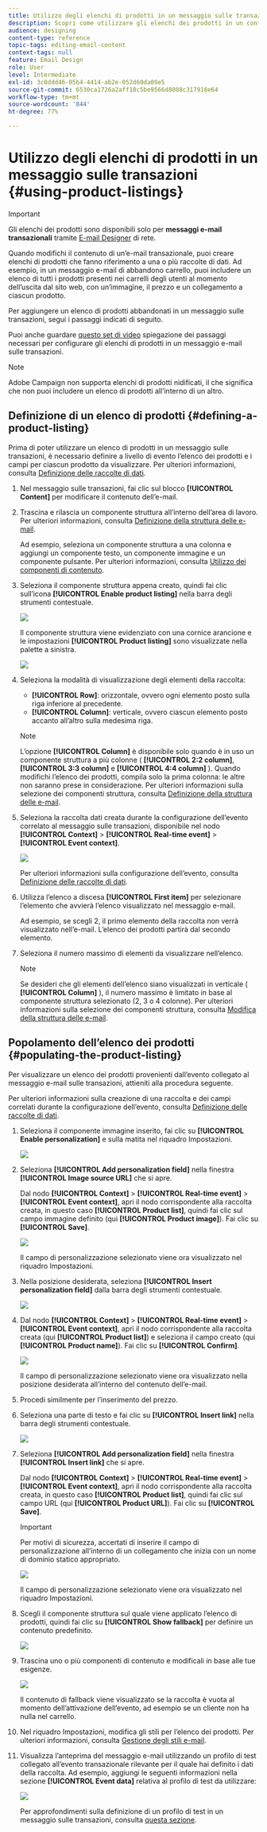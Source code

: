 ```yaml
---
title: Utilizzo degli elenchi di prodotti in un messaggio sulle transazioni
description: Scopri come utilizzare gli elenchi dei prodotti in un contenuto per messaggi transazionali.
audience: designing
content-type: reference
topic-tags: editing-email-content
context-tags: null
feature: Email Design
role: User
level: Intermediate
exl-id: 3c8ddd46-05b4-4414-ab2e-052d60da09e5
source-git-commit: 6530ca1726a2aff18c5be9566d8008c317918e64
workflow-type: tm+mt
source-wordcount: '844'
ht-degree: 77%

---
```


# Utilizzo degli elenchi di prodotti in un messaggio sulle transazioni {#using-product-listings}

>[!IMPORTANT]
>
>Gli elenchi dei prodotti sono disponibili solo per **messaggi e-mail transazionali** tramite [E-mail Designer](../../designing/using/designing-content-in-adobe-campaign.md#email-designer-interface) di rete.

Quando modifichi il contenuto di un’e-mail transazionale, puoi creare elenchi di prodotti che fanno riferimento a una o più raccolte di dati. Ad esempio, in un messaggio e-mail di abbandono carrello, puoi includere un elenco di tutti i prodotti presenti nei carrelli degli utenti al momento dell’uscita dal sito web, con un’immagine, il prezzo e un collegamento a ciascun prodotto.

Per aggiungere un elenco di prodotti abbandonati in un messaggio sulle transazioni, segui i passaggi indicati di seguito.

Puoi anche guardare [questo set di video](https://experienceleague.adobe.com/docs/campaign-standard-learn/tutorials/designing-content/product-listings-in-transactional-email.html#configure-product-listings-in-transactional-emails) spiegazione dei passaggi necessari per configurare gli elenchi di prodotti in un messaggio e-mail sulle transazioni.

>[!NOTE]
>
>Adobe Campaign non supporta elenchi di prodotti nidificati, il che significa che non puoi includere un elenco di prodotti all’interno di un altro.

## Definizione di un elenco di prodotti {#defining-a-product-listing}

Prima di poter utilizzare un elenco di prodotti in un messaggio sulle transazioni, è necessario definire a livello di evento l’elenco dei prodotti e i campi per ciascun prodotto da visualizzare. Per ulteriori informazioni, consulta [Definizione delle raccolte di dati](../../channels/using/configuring-transactional-event.md#defining-data-collections).

1. Nel messaggio sulle transazioni, fai clic sul blocco **[!UICONTROL Content]** per modificare il contenuto dell’e-mail.
1. Trascina e rilascia un componente struttura all’interno dell’area di lavoro. Per ulteriori informazioni, consulta [Definizione della struttura delle e-mail](../../designing/using/designing-from-scratch.md#defining-the-email-structure).

   Ad esempio, seleziona un componente struttura a una colonna e aggiungi un componente testo, un componente immagine e un componente pulsante. Per ulteriori informazioni, consulta [Utilizzo dei componenti di contenuto](../../designing/using/designing-from-scratch.md#about-content-components).

1. Seleziona il componente struttura appena creato, quindi fai clic sull’icona **[!UICONTROL Enable product listing]** nella barra degli strumenti contestuale.

   ![](assets/message-center_loop_create.png)

   Il componente struttura viene evidenziato con una cornice arancione e le impostazioni **[!UICONTROL Product listing]** sono visualizzate nella palette a sinistra.

   ![](assets/message-center_loop_palette.png)

1. Seleziona la modalità di visualizzazione degli elementi della raccolta:

   * **[!UICONTROL Row]**: orizzontale, ovvero ogni elemento posto sulla riga inferiore al precedente.
   * **[!UICONTROL Column]**: verticale, ovvero ciascun elemento posto accanto all’altro sulla medesima riga.

   >[!NOTE]
   >
   >L’opzione **[!UICONTROL Column]** è disponibile solo quando è in uso un componente struttura a più colonne ( **[!UICONTROL 2:2 column]**, **[!UICONTROL 3:3 column]** e **[!UICONTROL 4:4 column]** ). Quando modifichi l’elenco dei prodotti, compila solo la prima colonna: le altre non saranno prese in considerazione. Per ulteriori informazioni sulla selezione dei componenti struttura, consulta [Definizione della struttura delle e-mail](../../designing/using/designing-from-scratch.md#defining-the-email-structure).

1. Seleziona la raccolta dati creata durante la configurazione dell’evento correlato al messaggio sulle transazioni, disponibile nel nodo **[!UICONTROL Context]** > **[!UICONTROL Real-time event]** > **[!UICONTROL Event context]**.

   ![](assets/message-center_loop_selection.png)

   Per ulteriori informazioni sulla configurazione dell’evento, consulta [Definizione delle raccolte di dati](../../channels/using/configuring-transactional-event.md#defining-data-collections).

1. Utilizza l’elenco a discesa **[!UICONTROL First item]** per selezionare l’elemento che avvierà l’elenco visualizzato nel messaggio e-mail.

   Ad esempio, se scegli 2, il primo elemento della raccolta non verrà visualizzato nell’e-mail. L’elenco dei prodotti partirà dal secondo elemento.

1. Seleziona il numero massimo di elementi da visualizzare nell’elenco.

   >[!NOTE]
   >
   >Se desideri che gli elementi dell’elenco siano visualizzati in verticale ( **[!UICONTROL Column]** ), il numero massimo è limitato in base al componente struttura selezionato (2, 3 o 4 colonne). Per ulteriori informazioni sulla selezione dei componenti struttura, consulta [Modifica della struttura delle e-mail](../../designing/using/designing-from-scratch.md#defining-the-email-structure).

## Popolamento dell’elenco dei prodotti {#populating-the-product-listing}

Per visualizzare un elenco dei prodotti provenienti dall’evento collegato al messaggio e-mail sulle transazioni, attieniti alla procedura seguente.

Per ulteriori informazioni sulla creazione di una raccolta e dei campi correlati durante la configurazione dell’evento, consulta [Definizione delle raccolte di dati](../../channels/using/configuring-transactional-event.md#defining-data-collections).

1. Seleziona il componente immagine inserito, fai clic su **[!UICONTROL Enable personalization]** e sulla matita nel riquadro Impostazioni.

   ![](assets/message-center_loop_image.png)

1. Seleziona **[!UICONTROL Add personalization field]** nella finestra **[!UICONTROL Image source URL]** che si apre.

   Dal nodo **[!UICONTROL Context]** > **[!UICONTROL Real-time event]** > **[!UICONTROL Event context]**, apri il nodo corrispondente alla raccolta creata, in questo caso **[!UICONTROL Product list]**, quindi fai clic sul campo immagine definito (qui **[!UICONTROL Product image]**). Fai clic su **[!UICONTROL Save]**.

   ![](assets/message-center_loop_product-image.png)

   Il campo di personalizzazione selezionato viene ora visualizzato nel riquadro Impostazioni.

1. Nella posizione desiderata, seleziona **[!UICONTROL Insert personalization field]** dalla barra degli strumenti contestuale.

   ![](assets/message-center_loop_product.png)

1. Dal nodo **[!UICONTROL Context]** > **[!UICONTROL Real-time event]** > **[!UICONTROL Event context]**, apri il nodo corrispondente alla raccolta creata (qui **[!UICONTROL Product list]**) e seleziona il campo creato (qui **[!UICONTROL Product name]**). Fai clic su **[!UICONTROL Confirm]**.

   ![](assets/message-center_loop_product_node.png)

   Il campo di personalizzazione selezionato viene ora visualizzato nella posizione desiderata all’interno del contenuto dell’e-mail.

1. Procedi similmente per l’inserimento del prezzo.
1. Seleziona una parte di testo e fai clic su **[!UICONTROL Insert link]** nella barra degli strumenti contestuale.

   ![](assets/message-center_loop_link_insert.png)

1. Seleziona **[!UICONTROL Add personalization field]** nella finestra **[!UICONTROL Insert link]** che si apre.

   Dal nodo **[!UICONTROL Context]** > **[!UICONTROL Real-time event]** > **[!UICONTROL Event context]**, apri il nodo corrispondente alla raccolta creata, in questo caso **[!UICONTROL Product list]**, quindi fai clic sul campo URL (qui **[!UICONTROL Product URL]**). Fai clic su **[!UICONTROL Save]**.

   >[!IMPORTANT]
   >
   >Per motivi di sicurezza, accertati di inserire il campo di personalizzazione all’interno di un collegamento che inizia con un nome di dominio statico appropriato.

   ![](assets/message-center_loop_link_select.png)

   Il campo di personalizzazione selezionato viene ora visualizzato nel riquadro Impostazioni.

1. Scegli il componente struttura sul quale viene applicato l’elenco di prodotti, quindi fai clic su **[!UICONTROL Show fallback]** per definire un contenuto predefinito.

   ![](assets/message-center_loop_fallback_show.png)

1. Trascina uno o più componenti di contenuto e modificali in base alle tue esigenze.

   ![](assets/message-center_loop_fallback.png)

   Il contenuto di fallback viene visualizzato se la raccolta è vuota al momento dell’attivazione dell’evento, ad esempio se un cliente non ha nulla nel carrello.

1. Nel riquadro Impostazioni, modifica gli stili per l’elenco dei prodotti. Per ulteriori informazioni, consulta [Gestione degli stili e-mail](../../designing/using/styles.md).
1. Visualizza l’anteprima del messaggio e-mail utilizzando un profilo di test collegato all’evento transazionale rilevante per il quale hai definito i dati della raccolta. Ad esempio, aggiungi le seguenti informazioni nella sezione **[!UICONTROL Event data]** relativa al profilo di test da utilizzare:

   ![](assets/message-center_loop_test-profile_payload.png)

   Per approfondimenti sulla definizione di un profilo di test in un messaggio sulle transazioni, consulta [questa sezione](../../channels/using/testing-transactional-message.md#defining-specific-test-profile).
